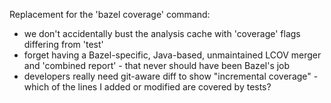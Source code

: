 Replacement for the 'bazel coverage' command:

- we don't accidentally bust the analysis cache with 'coverage' flags differing from 'test'
- forget having a Bazel-specific, Java-based, unmaintained LCOV merger and 'combined report' - that never should have been Bazel's job
- developers really need git-aware diff to show "incremental coverage" - which of the lines I added or modified are covered by tests?
